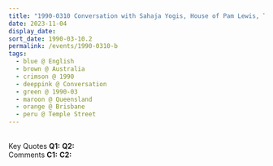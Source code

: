 ```yaml
---
title: "1990-0310 Conversation with Sahaja Yogis, House of Pam Lewis, Temple Street, Brisbane, Queensland, Australia"
date: 2023-11-04
display_date: 
sort_date: 1990-03-10.2
permalink: /events/1990-0310-b
tags:
  - blue @ English
  - brown @ Australia
  - crimson @ 1990
  - deeppink @ Conversation
  - green @ 1990-03
  - maroon @ Queensland
  - orange @ Brisbane
  - peru @ Temple Street
---
```


<br>

<wave-list>
  <list-title color="DarkSeaGreen" width="55">Key Quotes</list-title>
  <list-item color="BlanchedAlmond" width="280"><b>Q1:</b> <i></i></list-item>
  <list-item color="Lavender" width="280"><b>Q2:</b> <i></i></list-item>
</wave-list>

<br>

<wave-list>
  <list-title color="DarkSeaGreen" width="55">Comments</list-title>
  <list-item color="BlanchedAlmond" width="280"><b>C1:</b> <i></i></list-item>
  <list-item color="Lavender" width="280"><b>C2:</b> <i></i></list-item>
</wave-list>